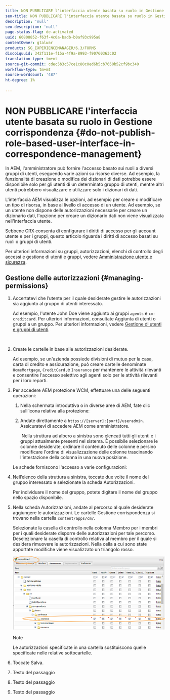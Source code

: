 ```yaml
---
title: NON PUBBLICARE l'interfaccia utente basata su ruolo in Gestione della corrispondenza
seo-title: NON PUBBLICARE l'interfaccia utente basata su ruolo in Gestione della corrispondenza
description: 'null'
seo-description: 'null'
page-status-flag: de-activated
uuid: 60808852-f63f-4c0a-badb-b0af93c995a8
contentOwner: gtalwar
products: SG_EXPERIENCEMANAGER/6.3/FORMS
discoiquuid: 342f111e-f15a-4f9a-8993-f90760363c02
translation-type: tm+mt
source-git-commit: cdec5b3c57ce1c80c0ed6b5cb7650b52cf9bc340
workflow-type: tm+mt
source-wordcount: '487'
ht-degree: 1%

---
```



# NON PUBBLICARE l&#39;interfaccia utente basata su ruolo in Gestione corrispondenza {#do-not-publish-role-based-user-interface-in-correspondence-management}

In AEM, l&#39;amministratore può fornire l&#39;accesso basato sui ruoli a diversi gruppi di utenti, eseguendo varie azioni su risorse diverse. Ad esempio, la funzionalità di creazione o modifica dei dizionari di dati potrebbe essere disponibile solo per gli utenti di un determinato gruppo di utenti, mentre altri utenti potrebbero visualizzare e utilizzare solo i dizionari di dati.

L&#39;interfaccia AEM visualizza le opzioni, ad esempio per creare o modificare un tipo di risorsa, in base al livello di accesso di un utente. Ad esempio, se un utente non dispone delle autorizzazioni necessarie per creare un dizionario dati, l&#39;opzione per creare un dizionario dati non viene visualizzata nell&#39;interfaccia utente.

Sebbene CRX consenta di configurare i diritti di accesso per gli account utente e per i gruppi, questo articolo riguarda i diritti di accesso basati su ruoli o gruppi di utenti.

Per ulteriori informazioni su gruppi, autorizzazioni, elenchi di controllo degli accessi e gestione di utenti e gruppi, vedere [Amministrazione utente e sicurezza](/help/sites-administering/security.md).

## Gestione delle autorizzazioni {#managing-permissions}

1. Accertatevi che l’utente per il quale desiderate gestire le autorizzazioni sia aggiunto al gruppo di utenti interessato.

   Ad esempio, l&#39;utente John Doe viene aggiunto ai gruppi `agents` e `cm-creditcard`. Per ulteriori informazioni, consultate Aggiunta di utenti o gruppi a un gruppo. Per ulteriori informazioni, vedere [Gestione di utenti e gruppi di utenti](/help/communities/users.md).

   ![]()

1. Create le cartelle in base alle autorizzazioni desiderate.

   Ad esempio, se un&#39;azienda possiede divisioni di mutuo per la casa, carta di credito e assicurazione, può creare cartelle denominate `HomeMortgage`, `CreditCard,`e `Insurance` per mantenere le attività rilevanti e consentire l&#39;accesso selettivo agli agenti solo per le attività rilevanti per i loro reparti.

1. Per accedere AEM protezione WCM, effettuare una delle seguenti operazioni:

   1. Nella schermata introduttiva o in diverse aree di AEM, fate clic sull’icona relativa alla protezione:

   1. Andate direttamente a `https://[server]:[port]/useradmin`. Assicuratevi di accedere AEM come amministratore.

      ![]()
   Nella struttura ad albero a sinistra sono elencati tutti gli utenti e i gruppi attualmente presenti nel sistema. È possibile selezionare le colonne desiderate, ordinare il contenuto delle colonne e persino modificare l&#39;ordine di visualizzazione delle colonne trascinando l&#39;intestazione della colonna in una nuova posizione.

   Le schede forniscono l&#39;accesso a varie configurazioni:

1. Nell’elenco della struttura a sinistra, toccate due volte il nome del gruppo interessato e selezionate la scheda Autorizzazioni.

   Per individuare il nome del gruppo, potete digitare il nome del gruppo nello spazio disponibile.

1. Nella scheda Autorizzazioni, andate al percorso al quale desiderate aggiungere le autorizzazioni. Le cartelle Gestione corrispondenza si trovano nella cartella `content/apps/cm/`.

   Selezionate la casella di controllo nella colonna Membro per i membri per i quali desiderate disporre delle autorizzazioni per tale percorso. Deselezionare la casella di controllo relativa al membro per il quale si desidera rimuovere le autorizzazioni. Nella cella a cui sono state apportate modifiche viene visualizzato un triangolo rosso.

   ![useradmin-creditcard](assets/useradmin-creditcard.png)

   >[!NOTE]
   >
   >Le autorizzazioni specificate in una cartella sostituiscono quelle specificate nelle relative sottocartelle.

1. Toccate Salva.
1. Testo del passaggio
1. Testo del passaggio
1. Testo del passaggio

